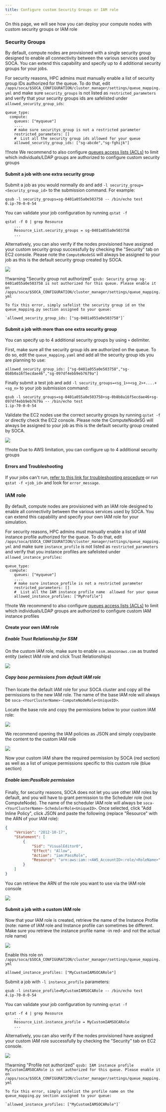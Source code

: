 ```yaml
---
title: Configure custom Security Groups or IAM role
---
```


On this page, we will see how you can deploy your compute nodes with custom security groups or IAM role

### Security Groups

By default, compute nodes are provisioned with a single security group designed to enable all connectivity between the various services used by SOCA. You can extend this capability and specify up to 4 additional security groups for your jobs.

For security reasons, HPC admins must manually enable a list of security group IDs authorized for the queue. 
To do that, edit `/apps/soca/$SOCA_CONFIGURATION/cluster_manager/settings/queue_mapping.yml` and make sure `security_groups` is not listed as `restricted_parameters` and verify that your security groups ids are safelisted under `allowed_security_group_ids`:

```console hl_lines="6 8"
queue_type:
  compute:
    queues: ["myqueue"]
    ....
    # make sure securitys_group is not a restricted parameter
    restricted_parameters: [] 
    #  List all the security group ids allowed for your queue
    allowed_security_group_ids: ["sg-abcde","sg-fghijk"]
```

!!!note
    We recommend to also configure [queues access lists (ACLs)](../../security/manage-queue-acls/) to limit which individuals/LDAP groups are authorized to configure custom security groups

#### Submit a job with one extra security group

Submit a job as you would normally do and add `-l security_group=<Security_group_id>` to the submission command. For example:

~~~console
qsub -l security_groups=sg-0401a055a0e503758 -- /bin/echo test
0.ip-70-0-0-54
~~~

You can validate your job configuration by running `qstat -f`

~~~console hl_lines="3"
qstat -f 0 | grep Resource
    ...
    Resource_List.security_groups = sg-0401a055a0e503758
    ...
~~~

Alternatively, you can also verify if the nodes provisioned have assigned your custom security group successfully by checking the "Security" tab on EC2 console. 
Please note the `ComputeNodeSG` will always be assigned to your job as this is the default security group created by SOCA.

![](../imgs/custom-sg-1.png)


!!!warning "Security group not authorized"
    `qsub: Security group sg-0401a055a0e503758 is not authorized for this queue. Please enable it on /apps/soca/$SOCA_CONFIGURATION/cluster_manager/settings/queue_mapping.yml`

    To fix this error, simply safelist the security group id on the queue_mapping.py section assigned to your queue:
   
    `allowed_security_group_ids: ["sg-0401a055a0e503758"]`

#### Submit a job with more than one extra security group

You can specify up to 4 additional security groups by using `+` delimiter.

First, make sure all the security group ids are authorized on the queue. To do so, edit the `queue_mapping.yaml` and add all the security group ids you are planning to use:

~~~console
allowed_security_group_ids: ["sg-0401a055a0e503758","sg-0b8b0a16f5ecdae46","sg-097df4ebb9eb7679a"]
~~~

Finally submit a test job and add `-l security_groups=<sg_1>+<sg_2>+....+<sg_n>` to your job submission command:

~~~console
qsub -l security_groups=sg-0401a055a0e503758+sg-0b8b0a16f5ecdae46+sg-097df4ebb9eb7679a -- /bin/echo test
1.ip-70-0-0-54
~~~

Validate the EC2 nodes use the correct security groups by running `qstat -f` or directly check the EC2 console. Please note the ComputeNodeSG will always be assigned to your job as this is the default security group created by SOCA.

![](../imgs/custom-sg-2.png)


!!!note
    Due to AWS limitation, you can configure up to 4 additional security groups

#### Errors and Troubleshooting

If your jobs can't run, [refer to this link for troubleshooting procedure](../../web-interface/my-job-queue/#understand-why-your-job-cannot-start) or run `qstat -f <job_id>` and look for `error_message`.


### IAM role

By default, compute nodes are provisioned with an IAM role designed to enable all connectivity between the various services used by SOCA. 
You can extend this capability and specify your own IAM role for your simulation.

For security reasons, HPC admins must manually enable a list of IAM instance profile authorized for the queue. 
To do that, edit `/apps/soca/$SOCA_CONFIGURATION/cluster_manager/settings/queue_mapping.yml` and make sure `instance_profile` is not listed as `restricted_parameters` and verify that you instance profiles are safelisted under `allowed_instance_profiles`:

```console hl_lines="6 8"
queue_type:
  compute:
    queues: ["myqueue"]
    ....
    # make sure instance_profile is not a restricted parameter
    restricted_parameters: [] 
    #  List all the IAM instance profile name  allowed for your queue
    allowed_instance_profiles: ["MyProfile"]
```

!!!note
    We recommend to also configure [queues access lists (ACLs)](../../security/manage-queue-acls/) to limit which individuals/LDAP groups are authorized to configure custom IAM instance profiles

#### Create your own IAM role


##### Enable Trust Relationship for SSM 
On the custom IAM role, make sure to enable `ssm.amazonaws.com` as trusted entity (select IAM role and click Trust Relationships)

![](../imgs/custom-sg-3.png)

##### Copy base permissions from default IAM role

Then locate the default IAM role for your SOCA cluster and copy all the permissions to the new IAM role. 
The name of the base IAM role will always be `soca-<YourClusterName>-ComputeNodeRole<UniqueID>`. 

Locate the base role and copy the permissions below to your custom IAM role:

![](../imgs/custom-sg-4.png)

We recommend opening the IAM policies as JSON and simply copy/paste the content to the custom IAM role

![](../imgs/custom-sg-5.png)

Now your custom IAM share the required permission by SOCA (red section) as well as a list of unique permissions specific to this custom role (blue section)

##### Enable iam:PassRole permission

Finally, for security reasons, SOCA does not let you use other IAM roles by default, and you will have to grant permission to the Scheduler role (not ComputeNode).
The name of the scheduler IAM role will always be `soca-<YourClusterName>-SchedulerRole<UniqueID>`. 
Once selected, click "Add Inline Policy", click JSON and paste the following (replace "Resource" with the ARN of your IAM role):

~~~json
{
    "Version": "2012-10-17",
    "Statement": [
        {
            "Sid": "VisualEditor0",
            "Effect": "Allow",
            "Action": "iam:PassRole",
            "Resource": "arn:aws:iam::<AWS_AccountID>:role/<RoleName>"
        }
    ]
}
~~~
You can retrieve the ARN of the role you want to use via the IAM role console

![](../imgs/custom-sg-7.png)


#### Submit a job with a custom IAM role

Now that your IAM role is created, retrieve the name of the Instance Profile (note: name of IAM role and Instance profile can sometimes be different. Make sure you retrieve the instance profile name -in red- and not the actual role name)

![](../imgs/custom-sg-6.png)

Enable this role on `/apps/soca/$SOCA_CONFIGURATION/cluster_manager/settings/queue_mapping.yml`

~~~console
allowed_instance_profiles: ["MyCustomIAMSOCARole"]
~~~

Submit a job with `-l instance_profile` parameters:
~~~
qsub -l instance_profile=MyCustomIAMSOCARole -- /bin/echo test
4.ip-70-0-0-54
~~~

You can validate your job configuration by running `qstat -f`

~~~console hl_lines="3"
qstat -f 4 | grep Resource
    ...
    Resource_List.instance_profile = MyCustomIAMSOCARole
    ...
~~~

Alternatively, you can also verify if the nodes provisioned have assigned your custom IAM role successfully by checking the "Security" tab on EC2 console. 

![](../imgs/custom-sg-9.png)


!!!warning "Profile not authorized"
    `qsub: IAM instance profile MyCustomIAMSOCARole is not authorized for this queue. Please enable it on /apps/soca/$SOCA_CONFIGURATION/cluster_manager/settings/queue_mapping.yml`

    To fix this error, simply safelist the profile name on the queue_mapping.py section assigned to your queue:
   
    `allowed_instance_profiles: ["MyCustomIAMSOCARole"]`